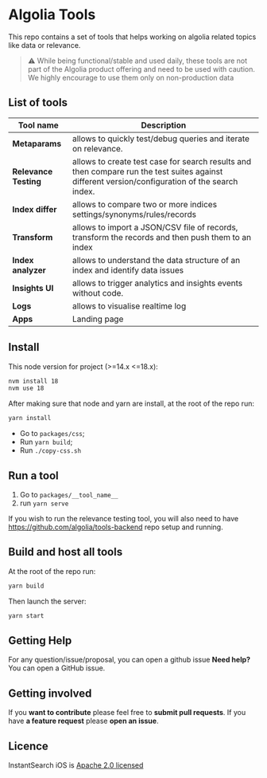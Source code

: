 # Algolia Tools

This repo contains a set of tools that helps working on algolia related topics like data or relevance.

> :warning: While being functional/stable and used daily, these tools are not part of the Algolia product offering and need to be used with caution. We highly encourage to use them only on non-production data

## List of tools

| Tool name             | Description                                                                                                                                     |
| --------------------- | ----------------------------------------------------------------------------------------------------------------------------------------------- |
| **Metaparams**        | allows to quickly test/debug queries and iterate on relevance.                                                                                  |
| **Relevance Testing** | allows to create test case for search results and then compare run the test suites against different version/configuration of the search index. |
| **Index differ**      | allows to compare two or more indices settings/synonyms/rules/records                                                                           |
| **Transform**         | allows to import a JSON/CSV file of records, transform the records and then push them to an index                                               |
| **Index analyzer**    | allows to understand the data structure of an index and identify data issues                                                                    |
| **Insights UI**       | allows to trigger analytics and insights events without code.                                                                                   |
| **Logs**              | allows to visualise realtime log                                                                                                                |
| **Apps**              | Landing page                                                                                                                                    |

## Install

This node version for project (>=14.x <=18.x):
```sh
nvm install 18
nvm use 18
```

After making sure that node and yarn are install, at the root of the repo run:
```sh
yarn install
```

- Go to `packages/css`;
- Run `yarn build`;
- Run `./copy-css.sh`

## Run a tool

1. Go to `packages/__tool_name__`
2. run `yarn serve`

If you wish to run the relevance testing tool, you will also need to have <https://github.com/algolia/tools-backend> repo setup and running.

## Build and host all tools

At the root of the repo run:

```sh
yarn build
```

Then launch the server:

```sh
yarn start
```

## Getting Help

For any question/issue/proposal, you can open a github issue
**Need help?** You can open a GitHub issue.

## Getting involved

If you **want to contribute** please feel free to **submit pull requests**.
If you have **a feature request** please **open an issue**.

## Licence

InstantSearch iOS is [Apache 2.0 licensed](LICENSE.md)

